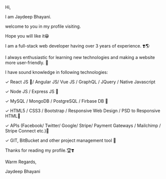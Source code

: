 Hi, 

I am Jaydeep Bhayani.

welcome to you in my profile visiting.

Hope you will like it😁

I am a full-stack web developer having over 3 years of experience. ❣️🌎

I always enthusiastic for learning new technologies and making a website more user-friendly. 🧲

I have sound knowledge in following technologies: 

✓ React JS 🌻/ Angular JS/ Vue JS / GraphQL / JQuery / Native Javascript 

✓ Node JS / Express JS 🌄

✓ MySQL / MongoDB / PostgreSQL / Firbase DB 🌄

✓ HTML5 / CSS3 / Bootstrap / Responsive Web Design / PSD to Responsive HTML🌄

 ✓ APIs (Facebook/ Twitter/ Google/ Stripe/ Payment Gateways / Mailchimp / Stripe Connect etc.)🌄

 ✓ GIT, BitBucket and other project management tool 🌄

Thanks for reading my profile.🏆❣️

Warm Regards, 

Jaydeep Bhayani

